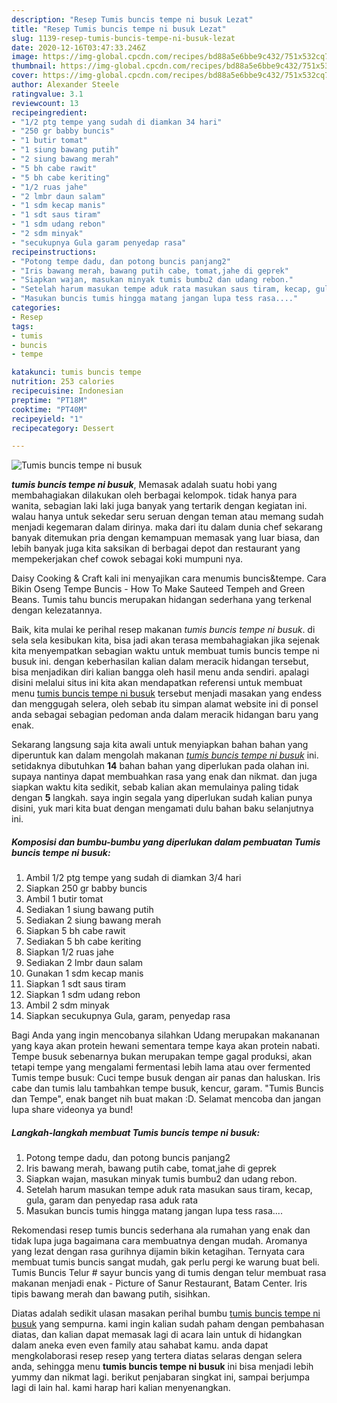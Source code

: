 ```yaml
---
description: "Resep Tumis buncis tempe ni busuk Lezat"
title: "Resep Tumis buncis tempe ni busuk Lezat"
slug: 1139-resep-tumis-buncis-tempe-ni-busuk-lezat
date: 2020-12-16T03:47:33.246Z
image: https://img-global.cpcdn.com/recipes/bd88a5e6bbe9c432/751x532cq70/tumis-buncis-tempe-ni-busuk-foto-resep-utama.jpg
thumbnail: https://img-global.cpcdn.com/recipes/bd88a5e6bbe9c432/751x532cq70/tumis-buncis-tempe-ni-busuk-foto-resep-utama.jpg
cover: https://img-global.cpcdn.com/recipes/bd88a5e6bbe9c432/751x532cq70/tumis-buncis-tempe-ni-busuk-foto-resep-utama.jpg
author: Alexander Steele
ratingvalue: 3.1
reviewcount: 13
recipeingredient:
- "1/2 ptg tempe yang sudah di diamkan 34 hari"
- "250 gr babby buncis"
- "1 butir tomat"
- "1 siung bawang putih"
- "2 siung bawang merah"
- "5 bh cabe rawit"
- "5 bh cabe keriting"
- "1/2 ruas jahe"
- "2 lmbr daun salam"
- "1 sdm kecap manis"
- "1 sdt saus tiram"
- "1 sdm udang rebon"
- "2 sdm minyak"
- "secukupnya Gula garam penyedap rasa"
recipeinstructions:
- "Potong tempe dadu, dan potong buncis panjang2"
- "Iris bawang merah, bawang putih cabe, tomat,jahe di geprek"
- "Siapkan wajan, masukan minyak tumis bumbu2 dan udang rebon."
- "Setelah harum masukan tempe aduk rata masukan saus tiram, kecap, gula, garam dan penyedap rasa aduk rata"
- "Masukan buncis tumis hingga matang jangan lupa tess rasa...."
categories:
- Resep
tags:
- tumis
- buncis
- tempe

katakunci: tumis buncis tempe 
nutrition: 253 calories
recipecuisine: Indonesian
preptime: "PT18M"
cooktime: "PT40M"
recipeyield: "1"
recipecategory: Dessert

---
```



![Tumis buncis tempe ni busuk](https://img-global.cpcdn.com/recipes/bd88a5e6bbe9c432/751x532cq70/tumis-buncis-tempe-ni-busuk-foto-resep-utama.jpg)

<b><i>tumis buncis tempe ni busuk</i></b>, Memasak adalah suatu hobi yang membahagiakan dilakukan oleh berbagai kelompok. tidak hanya para wanita, sebagian laki laki juga banyak yang tertarik dengan kegiatan ini. walau hanya untuk sekedar seru seruan dengan teman atau memang sudah menjadi kegemaran dalam dirinya. maka dari itu dalam dunia chef sekarang banyak ditemukan pria dengan kemampuan memasak yang luar biasa, dan lebih banyak juga kita saksikan di berbagai depot dan restaurant yang mempekerjakan chef cowok sebagai koki mumpuni nya.

Daisy Cooking &amp; Craft kali ini menyajikan cara menumis buncis&amp;tempe. Cara Bikin Oseng Tempe Buncis - How To Make Sauteed Tempeh and Green Beans. Tumis tahu buncis merupakan hidangan sederhana yang terkenal dengan kelezatannya.

Baik, kita mulai ke perihal resep makanan <i>tumis buncis tempe ni busuk</i>. di sela sela kesibukan kita, bisa jadi akan terasa membahagiakan jika sejenak kita menyempatkan sebagian waktu untuk membuat tumis buncis tempe ni busuk ini. dengan keberhasilan kalian dalam meracik hidangan tersebut, bisa menjadikan diri kalian bangga oleh hasil menu anda sendiri. apalagi disini melalui situs ini kita akan mendapatkan referensi untuk membuat menu <u>tumis buncis tempe ni busuk</u> tersebut menjadi masakan yang endess dan menggugah selera, oleh sebab itu simpan alamat website ini di ponsel anda sebagai sebagian pedoman anda dalam meracik hidangan baru yang enak.


Sekarang langsung saja kita awali untuk menyiapkan bahan bahan yang diperuntuk kan dalam mengolah makanan <u><i>tumis buncis tempe ni busuk</i></u> ini. setidaknya dibutuhkan <b>14</b> bahan bahan yang diperlukan pada olahan ini. supaya nantinya dapat membuahkan rasa yang enak dan nikmat. dan juga siapkan waktu kita sedikit, sebab kalian akan memulainya paling tidak dengan <b>5</b> langkah. saya ingin segala yang diperlukan sudah kalian punya disini, yuk mari kita buat dengan mengamati dulu bahan baku selanjutnya ini.

<!--inarticleads1-->

##### Komposisi dan bumbu-bumbu yang diperlukan dalam pembuatan Tumis buncis tempe ni busuk:

1. Ambil 1/2 ptg tempe yang sudah di diamkan 3/4 hari
1. Siapkan 250 gr babby buncis
1. Ambil 1 butir tomat
1. Sediakan 1 siung bawang putih
1. Sediakan 2 siung bawang merah
1. Siapkan 5 bh cabe rawit
1. Sediakan 5 bh cabe keriting
1. Siapkan 1/2 ruas jahe
1. Sediakan 2 lmbr daun salam
1. Gunakan 1 sdm kecap manis
1. Siapkan 1 sdt saus tiram
1. Siapkan 1 sdm udang rebon
1. Ambil 2 sdm minyak
1. Siapkan secukupnya Gula, garam, penyedap rasa


Bagi Anda yang ingin mencobanya silahkan Udang merupakan makananan yang kaya akan protein hewani sementara tempe kaya akan protein nabati. Tempe busuk sebenarnya bukan merupakan tempe gagal produksi, akan tetapi tempe yang mengalami fermentasi lebih lama atau over fermented Tumis tempe busuk: Cuci tempe busuk dengan air panas dan haluskan. Iris cabe dan tumis lalu tambahkan tempe busuk, kencur, garam. &#34;Tumis Buncis dan Tempe&#34;, enak banget nih buat makan :D. Selamat mencoba dan jangan lupa share videonya ya bund! 

<!--inarticleads2-->

##### Langkah-langkah membuat Tumis buncis tempe ni busuk:

1. Potong tempe dadu, dan potong buncis panjang2
1. Iris bawang merah, bawang putih cabe, tomat,jahe di geprek
1. Siapkan wajan, masukan minyak tumis bumbu2 dan udang rebon.
1. Setelah harum masukan tempe aduk rata masukan saus tiram, kecap, gula, garam dan penyedap rasa aduk rata
1. Masukan buncis tumis hingga matang jangan lupa tess rasa....


Rekomendasi resep tumis buncis sederhana ala rumahan yang enak dan tidak lupa juga bagaimana cara membuatnya dengan mudah. Aromanya yang lezat dengan rasa gurihnya dijamin bikin ketagihan. Ternyata cara membuat tumis buncis sangat mudah, gak perlu pergi ke warung buat beli. Tumis Buncis Telur # sayur buncis yang di tumis dengan telur membuat rasa makanan menjadi enak - Picture of Sanur Restaurant, Batam Center. Iris tipis bawang merah dan bawang putih, sisihkan. 

Diatas adalah sedikit ulasan masakan perihal bumbu <u>tumis buncis tempe ni busuk</u> yang sempurna. kami ingin kalian sudah paham dengan pembahasan diatas, dan kalian dapat memasak lagi di acara lain untuk di hidangkan dalam aneka even even family atau sahabat kamu. anda dapat mengkolaborasi resep resep yang tertera diatas selaras dengan selera anda, sehingga menu <b>tumis buncis tempe ni busuk</b> ini bisa menjadi lebih yummy dan nikmat lagi. berikut penjabaran singkat ini, sampai berjumpa lagi di lain hal. kami harap hari kalian menyenangkan.
